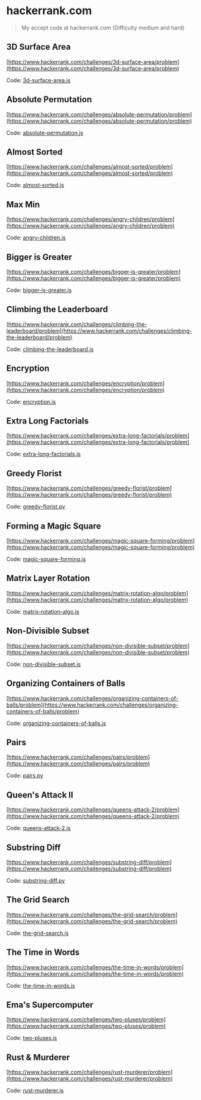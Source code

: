 # hackerrank.com

> My accept code at hackerrank.com (Difficulty medium and hard)

## 3D Surface Area

[https://www.hackerrank.com/challenges/3d-surface-area/problem](https://www.hackerrank.com/challenges/3d-surface-area/problem)

Code: [3d-surface-area.js](/src/3d-surface-area.js)

## Absolute Permutation

[https://www.hackerrank.com/challenges/absolute-permutation/problem](https://www.hackerrank.com/challenges/absolute-permutation/problem)

Code: [absolute-permutation.js](/src/absolute-permutation.js)

## Almost Sorted

[https://www.hackerrank.com/challenges/almost-sorted/problem](https://www.hackerrank.com/challenges/almost-sorted/problem)

Code: [almost-sorted.js](/src/almost-sorted.js)

## Max Min

[https://www.hackerrank.com/challenges/angry-children/problem](https://www.hackerrank.com/challenges/angry-children/problem)

Code: [angry-children.js](/src/angry-children.js)

## Bigger is Greater

[https://www.hackerrank.com/challenges/bigger-is-greater/problem](https://www.hackerrank.com/challenges/bigger-is-greater/problem)

Code: [bigger-is-greater.js](/src/bigger-is-greater.js)

## Climbing the Leaderboard

[https://www.hackerrank.com/challenges/climbing-the-leaderboard/problem](https://www.hackerrank.com/challenges/climbing-the-leaderboard/problem)

Code: [climbing-the-leaderboard.js](/src/climbing-the-leaderboard.js)

## Encryption

[https://www.hackerrank.com/challenges/encryption/problem](https://www.hackerrank.com/challenges/encryption/problem)

Code: [encryption.js](/src/encryption.js)

## Extra Long Factorials

[https://www.hackerrank.com/challenges/extra-long-factorials/problem](https://www.hackerrank.com/challenges/extra-long-factorials/problem)

Code: [extra-long-factorials.js](/src/extra-long-factorials.js)

## Greedy Florist

[https://www.hackerrank.com/challenges/greedy-florist/problem](https://www.hackerrank.com/challenges/greedy-florist/problem)

Code: [greedy-florist.py](/src/greedy-florist.py)

## Forming a Magic Square

[https://www.hackerrank.com/challenges/magic-square-forming/problem](https://www.hackerrank.com/challenges/magic-square-forming/problem)

Code: [magic-square-forming.js](/src/magic-square-forming.js)

## Matrix Layer Rotation

[https://www.hackerrank.com/challenges/matrix-rotation-algo/problem](https://www.hackerrank.com/challenges/matrix-rotation-algo/problem)

Code: [matrix-rotation-algo.js](/src/matrix-rotation-algo.js)

## Non-Divisible Subset

[https://www.hackerrank.com/challenges/non-divisible-subset/problem](https://www.hackerrank.com/challenges/non-divisible-subset/problem)

Code: [non-divisible-subset.js](/src/non-divisible-subset.js)

## Organizing Containers of Balls

[https://www.hackerrank.com/challenges/organizing-containers-of-balls/problem](https://www.hackerrank.com/challenges/organizing-containers-of-balls/problem)

Code: [organizing-containers-of-balls.js](/src/organizing-containers-of-balls.js)

## Pairs

[https://www.hackerrank.com/challenges/pairs/problem](https://www.hackerrank.com/challenges/pairs/problem)

Code: [pairs.py](/src/pairs.py)

## Queen's Attack II

[https://www.hackerrank.com/challenges/queens-attack-2/problem](https://www.hackerrank.com/challenges/queens-attack-2/problem)

Code: [queens-attack-2.js](/src/queens-attack-2.js)

## Substring Diff

[https://www.hackerrank.com/challenges/substring-diff/problem](https://www.hackerrank.com/challenges/substring-diff/problem)

Code: [substring-diff.py](/src/substring-diff.py)

## The Grid Search

[https://www.hackerrank.com/challenges/the-grid-search/problem](https://www.hackerrank.com/challenges/the-grid-search/problem)

Code: [the-grid-search.js](/src/the-grid-search.js)

## The Time in Words

[https://www.hackerrank.com/challenges/the-time-in-words/problem](https://www.hackerrank.com/challenges/the-time-in-words/problem)

Code: [the-time-in-words.js](/src/the-time-in-words.js)

## Ema's Supercomputer

[https://www.hackerrank.com/challenges/two-pluses/problem](https://www.hackerrank.com/challenges/two-pluses/problem)

Code: [two-pluses.js](/src/two-pluses.js)

## Rust & Murderer

[https://www.hackerrank.com/challenges/rust-murderer/problem](https://www.hackerrank.com/challenges/rust-murderer/problem)

Code: [rust-murderer.js](/src/rust-murderer.js)
